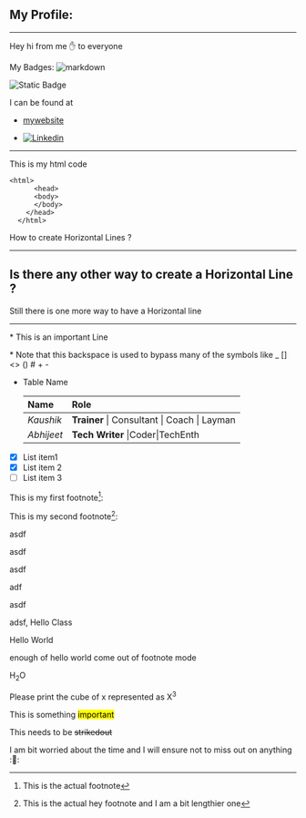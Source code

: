 My Profile:
-------------------------------------
-------------------------------------

Hey hi from me ✋ to everyone

My Badges:
![markdown](https://img.shields.io/badge/markdown-black?style=for-the-badge&logo=markdown&logoColor=blue)

![Static Badge](https://img.shields.io/badge/html-FHFHFH)

I can be found at 
- [mywebsite](https://www.simpliroots.com)

- [![Linkedin](https://img.shields.io/badge/MyProfle-green?style=for-the-badge&logo=indeed&logoColor=blue)](https://www.simpliroots.com)








---------------


This is my html code
```
<html>
      <head>
      <body>
      </body>
    </head>
  </html>
```
How to create Horizontal Lines ?
***
Is there any other way to create a Horizontal Line ?
---
Still there is one more way to have a Horizontal line 
___

\* This is an important Line 

\* Note that this backspace is used to bypass many of the symbols like _ [] <> () # + - 
* Table Name
  
  |Name|Role|
  |:--|:--|
  |*Kaushik*|**Trainer** &#124; Consultant &#124; Coach &#124; Layman|
  |*Abhijeet*|**Tech Writer** &#124;Coder&#124;TechEnth|


 - [x] List item1
 - [x] List item 2
 - [ ] List item 3

This is my first footnote[^1]:

This is my second footnote[^heyfootnote]:

asdf

asdf

asdf

adf

asdf

adsf, Hello Class

Hello World

[^1]:This is the actual footnote
[^heyfootnote]: This is the actual hey footnote
and I am a bit lengthier one 

enough of hello world come out of footnote mode

H<sub>2</sub>O

Please print the cube of x represented as X<sup>3</sup>

This is something <mark>important</mark>

This needs to be <s>strikedout</s>

I am bit worried about the time and I will ensure not to miss out on anything :🤚:



<!--
**kaushikt8482/kaushikt8482** is a ✨ _special_ ✨ repository because its `README.md` (this file) appears on your GitHub profile.




Here are some ideas to get you started:

- 🔭 I’m currently working on ...
- 🌱 I’m currently learning ...
- 👯 I’m looking to collaborate on ...
- 🤔 I’m looking for help with ...
- 💬 Ask me about ...
- 📫 How to reach me: ...
- 😄 Pronouns: ...
- ⚡ Fun fact: ...
-->
